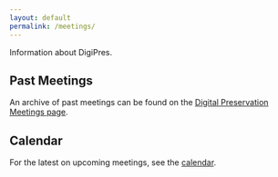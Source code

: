 ```yaml
---
layout: default
permalink: /meetings/
---
```


Information about DigiPres.  

## Past Meetings

An archive of past meetings can be found on the [Digital Preservation Meetings page](http://www.digitalpreservation.gov/meetings/).

## Calendar

For the latest on upcoming meetings, see the [calendar](/calendar).
